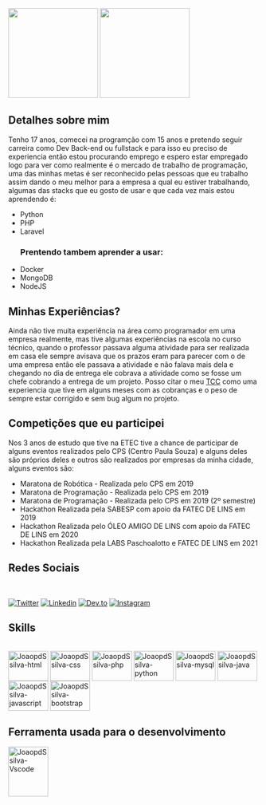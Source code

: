<div>
<img height="180em" src="https://github-readme-stats.vercel.app/api?username=JoaoPdSsilva&show_icons=true&theme=tokyonight"/>
<img height="180em" src="https://github-readme-stats.vercel.app/api/top-langs/?username=JoaoPdSsilva&layout=compact&theme=tokyonight"/>
</div>
<div>
 <h2>Detalhes sobre mim</h2>
  Tenho 17 anos, comecei na programção com 15 anos e pretendo seguir carreira como Dev Back-end ou fullstack e para isso eu preciso de experiencia então estou procurando emprego e espero estar empregado logo para ver como realmente é o mercado de trabalho de programação, uma das minhas metas é ser reconhecido pelas pessoas que eu trabalho assim dando o meu melhor para a empresa a qual eu estiver trabalhando, algumas das stacks que eu gosto de usar e que cada vez mais estou aprendendo é:
 <ul>
 <li>Python</li>
  <li>PHP</li>
  <li>Laravel</li>
  
  <h3>Prentendo tambem aprender a usar:</h3>
  
  <li>Docker</li>
  <li>MongoDB</li>
  <li>NodeJS</li>
 </ul>
 
 <h2>Minhas Experiências?</h2>
Ainda não tive muita experiência na área como programador em uma empresa realmente, mas tive algumas experiências na escola no curso técnico, quando o professor passava alguma atividade para ser realizada em casa ele sempre avisava que os prazos eram para parecer com o de uma empresa então ele passava a atividade e não falava mais dela e chegando no dia de entrega ele cobrava a atividade como se fosse um chefe cobrando a entrega de um projeto. Posso citar o meu <a href="https://previewer.adalo.com/5be88003-b7fd-423b-9ae9-386a6c778307">TCC</a> como uma experiencia que tive em alguns meses com as cobranças e o peso de sempre estar corrigido e sem bug algum no projeto.

 
 <h2>Competições que eu participei</h2>
Nos 3 anos de estudo que tive na ETEC tive a chance de participar de alguns eventos realizados pelo CPS (Centro Paula Souza) e alguns deles são próprios deles e outros são realizados por empresas da minha cidade, alguns eventos são:
<ul>
<li>Maratona de Robótica - Realizada pelo CPS em 2019</li>
<li>Maratona de Programação - Realizada pelo CPS em 2019</li>
<li>Maratona de Programação - Realizada pelo CPS em 2019 (2º semestre)</li>

<li>Hackathon Realizada pela SABESP com apoio da FATEC DE LINS em 2019</li>
<li>Hackathon Realizada pelo ÓLEO AMIGO DE LINS com apoio da FATEC DE LINS em 2020</li>
<li>Hackathon Realizada pela LABS Paschoalotto e FATEC DE LINS em 2021</li>
 </ul>
 </div>




<div>
<h2>Redes Sociais</h2>
 <br>
 
[![Twitter](https://img.shields.io/badge/Twitter-1DA1F2?style=for-the-badge&logo=twitter&logoColor=white)](https://twitter.com/JaoPeDEVro) 
[![Linkedin](https://img.shields.io/badge/LinkedIn-0077B5?style=for-the-badge&logo=linkedin&logoColor=white)](https://www.linkedin.com/in/joaopedrodevsantos/)
[![Dev.to](https://img.shields.io/badge/dev.to-0A0A0A?style=for-the-badge&logo=dev.to&logoColor=white)](https://dev.to/joaopdssilva)
[![Instagram](https://img.shields.io/badge/Instagram-E4405F?style=for-the-badge&logo=instagram&logoColor=white)](https://www.instagram.com/dev_jaajpredo/)

<div>
 
<h2>Skills</h2>
<br>
<img align="center" alt="JoaopdSsilva-html" height="60" width="80" src="https://cdn.jsdelivr.net/gh/devicons/devicon/icons/html5/html5-plain-wordmark.svg" />

 
<img align="center" alt="JoaopdSsilva-css" height="60" width="80" src="https://cdn.jsdelivr.net/gh/devicons/devicon/icons/css3/css3-plain-wordmark.svg" />
 
<img align="center" alt="JoaopdSsilva-php" height="60" width="80" src="https://cdn.jsdelivr.net/gh/devicons/devicon/icons/php/php-plain.svg" />
 
<img align="center" alt="JoaopdSsilva-python" height="60" width="80" src="https://cdn.jsdelivr.net/gh/devicons/devicon/icons/python/python-original-wordmark.svg" />

<img align="center" alt="JoaopdSsilva-mysql" height="60" width="80" src="https://cdn.jsdelivr.net/gh/devicons/devicon/icons/mysql/mysql-original-wordmark.svg"/>

<img align="center" alt="JoaopdSsilva-java" height="60" width="80" src="https://cdn.jsdelivr.net/gh/devicons/devicon/icons/java/java-original-wordmark.svg" />
 
<img align="center" alt="JoaopdSsilva-javascript" height="60" width="80" src="https://cdn.jsdelivr.net/gh/devicons/devicon/icons/javascript/javascript-original.svg" />

<img align="center" alt="JoaopdSsilva-bootstrap" height="60" width="80" src="https://cdn.jsdelivr.net/gh/devicons/devicon/icons/bootstrap/bootstrap-plain-wordmark.svg" />
 </div>
<h2> Ferramenta usada para o desenvolvimento </h2>
 <img align="center" alt="JoaopdSsilva-Vscode" height="100" width="80" src="https://cdn.jsdelivr.net/gh/devicons/devicon/icons/vscode/vscode-original-wordmark.svg"/>
